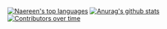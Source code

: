 ###
[![Naereen's top languages](https://github-readme-stats.vercel.app/api/top-langs/?username=RexSanos&theme=blue-green)](https://github.com/anuraghazra/github-readme-stats)
[![Anurag's github stats](https://github-readme-stats.vercel.app/api?username=RexSanos&theme=blue-green)](https://github.com/anuraghazra/github-readme-stats)
[![Contributors over time](https://contributor-graph-api.apiseven.com/contributors-svg?chart=contributorOverTime&repo=RexSanos/badges)](https://www.apiseven.com/en/contributor-graph?chart=contributorOverTime&repo=RexSanos/badges)
<!--
**RexSanos/RexSanos** is a ✨ _special_ ✨ repository because its `README.md` (this file) appears on your GitHub profile.

Here are some ideas to get you started:

- 🔭 I’m currently working on ...
- 🌱 I’m currently learning ...
- 👯 I’m looking to collaborate on ...
- 🤔 I’m looking for help with ...
- 💬 Ask me about ...
- 📫 How to reach me: ...
- 😄 Pronouns: ...
- ⚡ Fun fact: ...
-->

